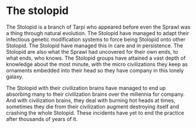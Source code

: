 # The stolopid

The Stolopid is a branch of Tarpi who appeared before even the Sprawl was a thing through natural evolution.  The Stolopid have managed to adapt their infectious genetic modification systems to force being Stolopid onto other Stolopid.  The Stolopid have managed this in care and in persistence.  The Stolopid are also what the Sprawl had uncovered for their own ends, to what ends, who knows.  The Stolopid groups have attained a vast depth of knowledge about the most minute, with the micro civilizations they keep as ornaments embedded into their head so they have company in this lonely galaxy.  

The Stolopid with their civilization brains have managed to end up absorbing many to their civilization brains over the millennia for company.  And with civilization brains, they deal with burning hot heads at times, sometimes they die from their civilization augment destroying itself and crashing the whole Stolopid.  These incidents have yet to end the practice after thousands of years of it.
